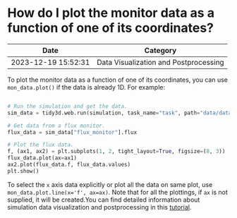 # How do I plot the monitor data as a function of one of its coordinates?

| Date       | Category    |
|------------|-------------|
| 2023-12-19 15:52:31 | Data Visualization and Postprocessing |


To plot the monitor data as a function of one of its coordinates, you can use `mon_data.plot()` if the data is already 1D. For example:



```python

# Run the simulation and get the data.
sim_data = tidy3d.web.run(simulation, task_name="task", path="data/data.hdf5", verbose=True)

# Get data from a flux monitor.
flux_data = sim_data["flux_monitor"].flux

# Plot the flux data.
f, (ax1, ax2) = plt.subplots(1, 2, tight_layout=True, figsize=(8, 3))
flux_data.plot(ax=ax1)
ax2.plot(flux_data.f, flux_data.values)
plt.show()

```

To select the <code>x</code> axis data explicitly or plot all the data on same plot, use <code>mon_data.plot.line(x='f', ax=ax)</code>.  Note that for all the plottings, if <code>ax</code> is not supplied, it will be created.You can find detailed information about simulation data visualization and postprocessing in this <a href="https://www.flexcompute.com/tidy3d/examples/notebooks/VizData/">tutorial</a>.